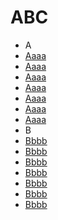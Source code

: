 # ABC

<ul>
<li class="divider">A</li>
<li><a href="http://google.com">Aaaa</a></li>
<li><a href="http://google.com">Aaaa</a></li>
<li><a href="http://google.com">Aaaa</a></li>
<li><a href="http://google.com">Aaaa</a></li>
<li><a href="http://google.com">Aaaa</a></li>
<li><a href="http://google.com">Aaaa</a></li>
<li><a href="http://google.com">Aaaa</a></li>
<li class="divider">B</li>
<li><a href="http://google.com">Bbbb</a></li>
<li><a href="http://google.com">Bbbb</a></li>
<li><a href="http://google.com">Bbbb</a></li>
<li><a href="http://google.com">Bbbb</a></li>
<li><a href="http://google.com">Bbbb</a></li>
<li><a href="http://google.com">Bbbb</a></li>
<li><a href="http://google.com">Bbbb</a></li>
</ul>